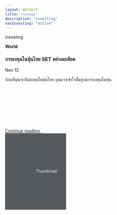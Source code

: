 ```yaml
---
layout: default
title: "การลงทุน"
description: "investing"
navInvesting: "active"
---
```

investing

<div class="col-md-6">
    <div class="row g-0 border rounded overflow-hidden flex-md-row mb-4 shadow-sm h-md-250 position-relative">
        <div class="col p-4 d-flex flex-column position-static">
            <strong class="d-inline-block mb-2 text-primary-emphasis">World</strong>
            <h3 class="mb-0">การลงทุนในหุ้นไทย SET อย่างละเอียด</h3>
            <div class="mb-1 text-body-secondary">Nov 12</div>
            <p class="card-text mb-auto">ก่อนที่คุณจะเริ่มลงทุนในหุ้นไทย คุณควรเข้าใจพื้นฐานการลงทุนในหุ้น.</p>
            <a href="/investing/thai-set" class="icon-link gap-1 icon-link-hover stretched-link">
                Continue reading
                <svg class="bi" aria-hidden="true"><use xlink:href="#chevron-right"></use></svg>
            </a>
        </div>
        <div class="col-auto d-none d-lg-block">
            <svg class="bd-placeholder-img" width="200" height="250" xmlns="http://www.w3.org/2000/svg" role="img" aria-label="Placeholder: Thumbnail" preserveAspectRatio="xMidYMid slice"><title>Placeholder</title><rect width="100%" height="100%" fill="#55595c"></rect><text x="50%" y="50%" fill="#eceeef" dy=".3em">Thumbnail</text></svg>
        </div>
    </div>
</div>